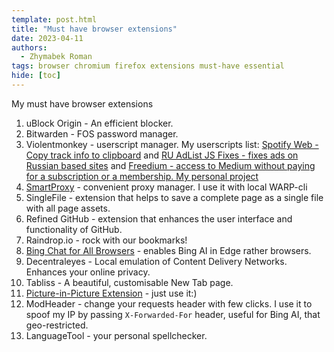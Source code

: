 ```yaml
---
template: post.html
title: "Must have browser extensions"
date: 2023-04-11
authors:
  - Zhymabek Roman
tags: browser chromium firefox extensions must-have essential
hide: [toc]
---
```


My must have browser extensions

<!--more-->

1. uBlock Origin - An efficient blocker.
2. Bitwarden - FOS password manager.
3. Violentmonkey - userscript manager. My userscripts list: [Spotify Web - Copy track info to clipboard](https://greasyfork.org/scripts/36788-spotify-web-copy-track-info-to-clipboard/code/Spotify%20Web%20-%20Copy%20track%20info%20to%20clipboard.user.js) and [RU AdList JS Fixes - fixes ads on Russian based sites](https://greasyfork.org/scripts/19993-ru-adlist-js-fixes/code/RU%20AdList%20JS%20Fixes.user.js) and [Freedium - access to Medium without paying for a subscription or a membership. My personal project](https://gist.github.com/mathix420/e0604ab0e916622972372711d2829555)
4. [SmartProxy](https://github.com/salarcode/SmartProxy) - convenient proxy manager. I use it with local WARP-cli
5. SingleFile - extension that helps to save a complete page as a single file with all page assets.
6. Refined GitHub - extension that enhances the user interface and functionality of GitHub.
7. Raindrop.io - rock with our bookmarks!
8. [Bing Chat for All Browsers](https://github.com/anaclumos/bing-chat-for-all-browsers) - enables Bing AI in Edge rather browsers.
9. Decentraleyes - Local emulation of Content Delivery Networks. Enhances your online privacy.
10. Tabliss - A beautiful, customisable New Tab page.
11. [Picture-in-Picture Extension](https://chrome.google.com/webstore/detail/picture-in-picture-extens/hkgfoiooedgoejojocmhlaklaeopbecg) - just use it:)
12. ModHeader - change your requests header with few clicks. I use it to spoof my IP by passing `X-Forwarded-For` header, useful for Bing AI, that geo-restricted.
13. LanguageTool - your personal spellchecker.